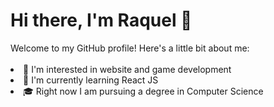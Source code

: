<h1>Hi there, I'm Raquel 👋</h1>
Welcome to my GitHub profile! Here's a little bit about me:</br></br>

<li>👀 I'm interested in website and game development</li>
<li>🌱 I'm currently learning React JS</li>
<li>🎓 Right now I am pursuing a degree in Computer Science</li>
